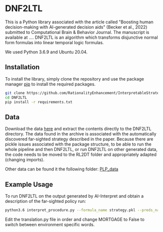 # DNF2LTL

This is a Python library associated with the article called "Boosting human decision-making with AI-generated decision aids" (Becker et al., 2022) submitted to Computational Brain & Behavior Journal. The manuscript is available at .... DNF2LTL is an algorithm which transforms disjunctive normal form formulas into linear temporal logic formulas.

We used Python 3.6.9 and Ubuntu 20.04.

## Installation

To install the library, simply clone the repository and use the package manager [pip](https://pip.pypa.io/en/stable/) to install the required packages.

```bash
git clone https://github.com/RationalityEnhancement/InterpretableStrategyDiscovery.git
cd DNF2LTL
pip install -r requirements.txt
```

## Data
Download the data [here](https://owncloud.tuebingen.mpg.de/index.php/s/WiSNpyqa7AMSoDd) and extract the contents directly to the DNF2LTL directory. The data found in the archive is associated with the automatically discovered far-sighted strategy described in the paper. Because there are pickle issues associated with the package structure, to be able to run the whole pipeline and then DNF2LTL, or run DNF2LTL on other generated data, the code needs to be moved to the RL2DT folder and appropriately adapted (changing imports).

Other data can be found it the following folder: [PLP_data](https://owncloud.tuebingen.mpg.de/index.php/s/jM8SfdJxsgXdLWb)

## Example Usage

To run DNF2LTL on the output generated by AI-Interpret and obtain a description of the far-sighted policy run:
```bash
python3.6 interpret_procedure.py --formula_name strategy.pkl --preds_name DSL.pkl --demos_name demos.pkl --path ./farsighted_strategy/
```
Edit the translation.py file in order and change MORTGAGE to False to switch between environment specific words.